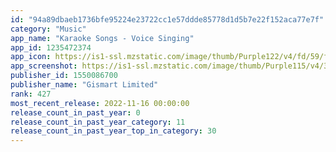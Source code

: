 ```yaml
---
id: "94a89dbaeb1736bfe95224e23722cc1e57ddde85778d1d5b7e22f152aca77e7f"
category: "Music"
app_name: "Karaoke Songs - Voice Singing"
app_id: 1235472374
app_icon: https://is1-ssl.mzstatic.com/image/thumb/Purple122/v4/fd/59/ff/fd59ffd2-4d4a-a731-778b-7f1b820a6868/AppIcon-0-1x_U007emarketing-0-7-0-85-220.png/1024x1024bb.png
app_screenshot: https://is1-ssl.mzstatic.com/image/thumb/Purple115/v4/39/c5/0f/39c50f24-2c4c-9ae7-9155-87604a5f162b/a4c8a939-5f80-407b-b37e-90aa372a312e_Iphone-6.5-vertical-screen_1.jpg/1242x2688bb.png
publisher_id: 1550086700
publisher_name: "Gismart Limited"
rank: 427
most_recent_release: 2022-11-16 00:00:00
release_count_in_past_year: 0
release_count_in_past_year_category: 11
release_count_in_past_year_top_in_category: 30
---
```

